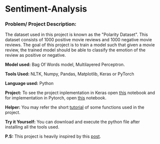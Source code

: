 # Sentiment-Analysis


### Problem/ Project Description:

The dataset used in this project is known as the "Polarity Dataset". This dataset consists of 1000 positive movie reviews and 1000 negative movie reviews. The goal of this project is to train a model such that given a movie review, the trained model should be able to classify the emotion of the review as positive or negative.

**Model used:** Bag Of Words model, Multilayered Perceptron.

**Tools Used:** NLTK, Numpy, Pandas, Matplotlib, Keras or PyTorch

**Language used:** Python

**Project:** To see the project inplementation in Keras open [this](https://github.com/Meghana-Meghana/Sentiment-Analysis/blob/master/Sentiment%20Analysis%20using%20Bag%20of%20Words%20model.ipynb) notebook and for implementation in Pytorch, open [this](https://github.com/Meghana-Meghana/Sentiment-Analysis/blob/master/Sentiment%20Analysis%20using%20Bag%20of%20Words%20model_PyTorch.ipynb) notebook.

**Helper:** You may refer the short [tutorial](https://github.com/Meghana-Meghana/Sentiment-Analysis/blob/master/Short%20tutorial.ipynb) of some functions used in the project.

**Try it Yourself:** You can download and execute the python file after installing all the tools used.

**P.S:** This project is heavily inspired by this [post](https://machinelearningmastery.com/deep-learning-bag-of-words-model-sentiment-analysis/).
